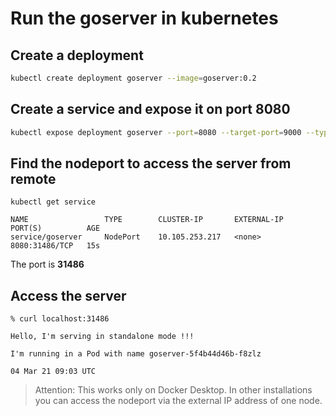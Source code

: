 # Run the goserver in kubernetes

## Create a deployment

```sh
kubectl create deployment goserver --image=goserver:0.2
```

## Create a service and expose it on port 8080
```sh
kubectl expose deployment goserver --port=8080 --target-port=9000 --type=NodePort
```

## Find the nodeport to access the server from remote
```
kubectl get service

NAME                 TYPE        CLUSTER-IP       EXTERNAL-IP   PORT(S)          AGE
service/goserver     NodePort    10.105.253.217   <none>        8080:31486/TCP   15s
```
The port is **31486**

## Access the server
```
% curl localhost:31486

Hello, I'm serving in standalone mode !!!

I'm running in a Pod with name goserver-5f4b44d46b-f8zlz 

04 Mar 21 09:03 UTC
```

> Attention: This works only on Docker Desktop. In other installations you can access the nodeport via the external IP address of one node. 